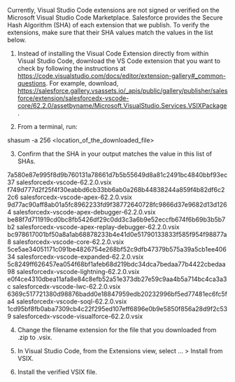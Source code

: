 Currently, Visual Studio Code extensions are not signed or verified on the
Microsoft Visual Studio Code Marketplace. Salesforce provides the Secure Hash
Algorithm (SHA) of each extension that we publish. To verify the extensions,
make sure that their SHA values match the values in the list below.

1. Instead of installing the Visual Code Extension directly from within Visual
   Studio Code, download the VS Code extension that you want to check by
   following the instructions at
   https://code.visualstudio.com/docs/editor/extension-gallery#_common-questions.
   For example, download,
   https://salesforce.gallery.vsassets.io/_apis/public/gallery/publisher/salesforce/extension/salesforcedx-vscode-core/62.2.0/assetbyname/Microsoft.VisualStudio.Services.VSIXPackage.

2. From a terminal, run:

shasum -a 256 <location_of_the_downloaded_file>

3. Confirm that the SHA in your output matches the value in this list of SHAs.

7a580e87e995f8d9b760131a78661d7b5b55649d8a81c2491bc4840bbf93ec37  salesforcedx-vscode-62.2.0.vsix
f749d777d2f25f4f30eabbd6cb33bb6ab0a268b44838244a859f4b82df6c22c6  salesforcedx-vscode-apex-62.2.0.vsix
9d77ac90aff8ab01a5fc8962233fd9f38772640728fc9866d37e9682d13d1264  salesforcedx-vscode-apex-debugger-62.2.0.vsix
be88f7d711919cd0bc8fb5426df29c0dd3c3a6b9e52eccfb674f6b69b3b5b7b2  salesforcedx-vscode-apex-replay-debugger-62.2.0.vsix
bc978617001bf50a8a1ab68878233b4e41d0e51790133833f585f954f98877a8  salesforcedx-vscode-core-62.2.0.vsix
5ce5ae34051171c091be4826754e268bf52c9dfb47379b575a39a5cb1ee40634  salesforcedx-vscode-expanded-62.2.0.vsix
5c8249ff626457ea054f68bf1afeb68d219bdc34dca7bedaa77b4422cbedaa98  salesforcedx-vscode-lightning-62.2.0.vsix
e0f4ce4310dbea11afa8e84c8efb52a51e373db27e59c9aa4b5a714bc4ca3a3c  salesforcedx-vscode-lwc-62.2.0.vsix
6369c517721380d98876badd0e18847959edb20232996bf5ed77481ec6fc5fa4  salesforcedx-vscode-soql-62.2.0.vsix
1cd95bf8fb0aba7309cb4c22f295ed107eff6896e0b9e5850f856a28d9f2c539  salesforcedx-vscode-visualforce-62.2.0.vsix


4. Change the filename extension for the file that you downloaded from .zip to
.vsix.

5. In Visual Studio Code, from the Extensions view, select ... > Install from
VSIX.

6. Install the verified VSIX file.

